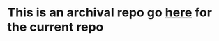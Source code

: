 # This is an archival repo go [here](https://github.com/gameygu-0213/VS-Char-Revitilized-Source) for the current repo
